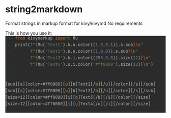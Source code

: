 # string2markdown
Format strings in markup format for kivy/kivymd
No requirements

This is how you use it: <br>
<img src="screenshot.png"/>
